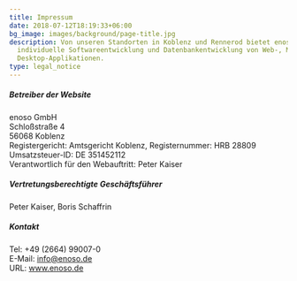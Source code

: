 ```yaml
---
title: Impressum
date: 2018-07-12T18:19:33+06:00
bg_image: images/background/page-title.jpg
description: Von unseren Standorten in Koblenz und Rennerod bietet enoso
  individuelle Softwareentwicklung und Datenbankentwicklung von Web-, Mobil- und
  Desktop-Applikationen.
type: legal_notice
---
```

##### Betreiber der Website
enoso GmbH\
Schloßstraße 4\
56068 Koblenz\
Registergericht: Amtsgericht Koblenz, Registernummer: HRB 28809\
Umsatzsteuer-ID:  DE 351452112\
Verantwortlich für den Webauftritt: Peter Kaiser
##### Vertretungsberechtigte Geschäftsführer
Peter Kaiser, Boris Schaffrin
##### Kontakt
Tel: +49 (2664) 99007-0\
E-Mail: info@enoso.de\
URL: www.enoso.de
